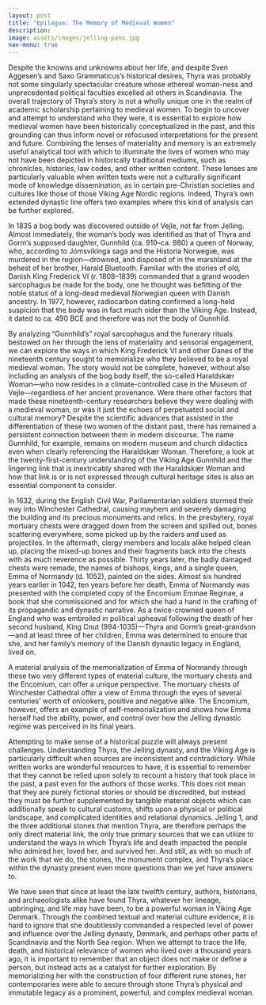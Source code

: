 ```yaml
---
layout: post
title: "Epilogue: The Memory of Medieval Women"
description: 
image: assets/images/jelling-pano.jpg
nav-menu: true
---
```



Despite the knowns and unknowns about her life, and despite Sven Aggesen’s and Saxo Grammaticus’s historical desires, Thyra was probably not some singularly spectacular creature whose ethereal woman-ness and unprecedented political faculties excelled all others in Scandinavia. The overall trajectory of Thyra’s story is not a wholly unique one in the realm of academic scholarship pertaining to medieval women. To begin to uncover and attempt to understand who they were, it is essential to explore how medieval women have been historically conceptualized in the past, and this grounding can thus inform novel or refocused interpretations for the present and future. Combining the lenses of materiality and memory is an extremely useful analytical tool with which to illuminate the lives of women who may not have been depicted in historically traditional mediums, such as chronicles, histories, law codes, and other written content. These lenses are particularly valuable when written texts were not a culturally significant mode of knowledge dissemination, as in certain pre-Christian societies and cultures like those of those Viking Age Nordic regions. Indeed, Thyra’s own extended dynastic line offers two examples where this kind of analysis can be further explored.

In 1835 a bog body was discovered outside of Vejle, not far from Jelling. Almost immediately, the woman’s body was identified as that of Thyra and Gorm’s supposed daughter, Gunnhild (ca. 910–ca. 980) a queen of Norway, who, according to Jómsvíkinga saga and the Historia Norwegiæ, was murdered in the region—drowned, and disposed of in the marshland at the behest of her brother, Harald Bluetooth. Familiar with the stories of old, Danish King Frederick VI (r. 1808–1839) commanded that a grand wooden sarcophagus be made for the body, one he thought was befitting of the noble status of a long-dead medieval Norwegian queen with Danish ancestry. In 1977, however, radiocarbon dating confirmed a long-held suspicion that the body was in fact much older than the Viking Age. Instead, it dated to ca. 490 BCE and therefore was not the body of Gunnhild. 

By analyzing “Gunnhild’s” royal sarcophagus and the funerary rituals bestowed on her through the lens of materiality and sensorial engagement, we can explore the ways in which King Frederick VI and other Danes of the nineteenth century sought to memorialize who they believed to be a royal medieval woman. The story would not be complete, however, without also including an analysis of the bog body itself, the so-called Haraldskær Woman—who now resides in a climate-controlled case in the Museum of Vejle—regardless of her ancient provenance. Were there other factors that made these nineteenth-century researchers believe they were dealing with a medieval woman, or was it just the echoes of perpetuated social and cultural memory? Despite the scientific advances that assisted in the differentiation of these two women of the distant past, there has remained a persistent connection between them in modern discourse. The name Gunnhild, for example, remains on modern museum and church didactics even when clearly referencing the Haraldskær Woman. Therefore, a look at the twenty-first-century understanding of the Viking Age Gunnhild and the lingering link that is inextricably shared with the Haraldskær Woman and how that link is or is not expressed through cultural heritage sites is also an essential component to consider.

In 1632, during the English Civil War, Parliamentarian soldiers stormed their way into Winchester Cathedral, causing mayhem and severely damaging the building and its precious monuments and relics. In the presbytery, royal mortuary chests were dragged down from the screen and spilled out, bones scattering everywhere, some picked up by the raiders and used as projectiles. In the aftermath, clergy members and locals alike helped clean up, placing the mixed-up bones and their fragments back into the chests with as much reverence as possible. Thirty years later, the badly damaged chests were remade, the names of bishops, kings, and a single queen, Emma of Normandy (d. 1052), painted on the sides. Almost six hundred years earlier in 1042, ten years before her death, Emma of Normandy was presented with the completed copy of the Encomium Emmae Reginae, a book that she commissioned and for which she had a hand in the crafting of its propagandic and dynastic narrative. As a twice-crowned queen of England who was embroiled in political upheaval following the death of her second husband, King Cnut (994-1035)—Thyra and Gorm’s great-grandson—and at least three of her children, Emma was determined to ensure that she, and her family’s memory of the Danish dynastic legacy in England, lived on.

A material analysis of the memorialization of Emma of Normandy through these two very different types of material culture, the mortuary chests and the Encomium, can offer a unique perspective. The mortuary chests of Winchester Cathedral offer a view of Emma through the eyes of several centuries’ worth of onlookers, positive and negative alike. The Encomium, however, offers an example of self-memorialization and shows how Emma herself had the ability, power, and control over how the Jelling dynastic regime was perceived in its final years.

Attempting to make sense of a historical puzzle will always present challenges. Understanding Thyra, the Jelling dynasty, and the Viking Age is particularly difficult when sources are inconsistent and contradictory. While written works are wonderful resources to have, it is essential to remember that they cannot be relied upon solely to recount a history that took place in the past, a past even for the authors of those works. This does not mean that they are purely fictional stories or should be discredited, but instead they must be further supplemented by tangible material objects which can additionally speak to cultural customs, shifts upon a physical or political landscape, and complicated identities and relational dynamics. Jelling 1, and the three additional stones that mention Thyra, are therefore perhaps the only direct material link, the only true primary sources that we can utilize to understand the ways in which Thyra’s life and death impacted the people who admired her, loved her, and survived her. And still, as with so much of the work that we do, the stones, the monument complex, and Thyra’s place within the dynasty present even more questions than we yet have answers to.
 
We have seen that since at least the late twelfth century, authors, historians, and archaeologists alike have found Thyra, whatever her lineage, upbringing, and life may have been, to be a powerful woman in Viking Age Denmark. Through the combined textual and material culture evidence, it is hard to ignore that she doubtlessly commanded a respected level of power and influence over the Jelling dynasty, Denmark, and perhaps other parts of Scandinavia and the North Sea region. When we attempt to trace the life, death, and historical relevance of women who lived over a thousand years ago, it is important to remember that an object does not make or define a person, but instead acts as a catalyst for further exploration. By memorializing her with the construction of four different rune stones, her contemporaries were able to secure through stone Thyra’s physical and immutable legacy as a prominent, powerful, and complex medieval woman.
